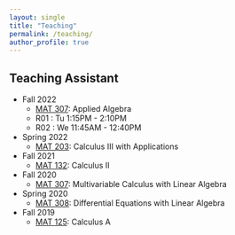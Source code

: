 ```yaml
---
layout: single
title: "Teaching"
permalink: /teaching/
author_profile: true
---
```


## Teaching Assistant
* Fall 2022
  * [MAT 307](https://www.math.stonybrook.edu/MAT307): Applied Algebra
  * R01 : Tu 1:15PM - 2:10PM
  * R02 : We 11:45AM - 12:40PM
* Spring 2022
  * [MAT 203](https://www.math.stonybrook.edu/MAT203): Calculus III with Applications
* Fall 2021
  * [MAT 132](https://www.math.stonybrook.edu/MAT132): Calculus II
* Fall 2020
  * [MAT 307](https://www.math.stonybrook.edu/MAT307): Multivariable Calculus with Linear Algebra
* Spring 2020
  * [MAT 308](https://www.math.stonybrook.edu/MAT308): Differential Equations with Linear Algebra
* Fall 2019
  * [MAT 125](https://www.math.stonybrook.edu/MAT125): Calculus A
